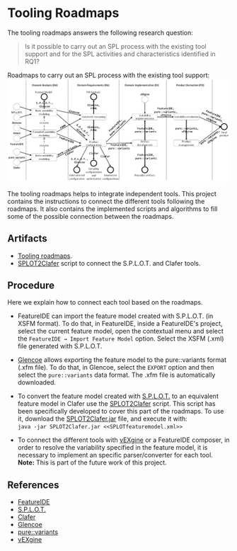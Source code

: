 # Tooling Roadmaps
The tooling roadmaps answers the following research question:
> Is it possible to carry out an SPL process with the existing tool support and for the SPL activities and characteristics identified in RQ1?

Roadmaps to carry out an SPL process with the existing tool support:
![Roadmap](roadmaps.png)

The tooling roadmaps helps to integrate independent tools. This project contains the instructions to connect the different tools following the roadmaps. It also contains the implemented scripts and algorithms to fill some of the possible connection between the roadmaps.

## Artifacts
* [Tooling roadmaps](roadmaps.png).
* [SPLOT2Clafer](https://github.com/jmhorcas/SPLOT2Clafer) script to connect the S.P.L.O.T. and Clafer tools.

## Procedure
Here we explain how to connect each tool based on the roadmaps.
* FeatureIDE can import the feature model created with S.P.L.O.T. (in XSFM format). To do that, in FeatureIDE, inside a FeatureIDE's project, select the current feature model, open the contextual menu and select the `FeatureIDE → Import Feature Model` option. Select the XSFM (.xml) file generated with S.P.L.O.T.

* [Glencoe](https://glencoe.hochschule-trier.de/) allows exporting the feature model to the pure::variants format (.xfm file). To do that, in Glencoe, select the `EXPORT` option and then select the `pure::variants` data format. The .xfm file is automatically downloaded.

* To convert the feature model created with [S.P.L.O.T.](http://www.splot-research.org/) to an equivalent feature model in Clafer use the [SPLOT2Clafer](https://github.com/jmhorcas/SPLOT2Clafer) script. This script has been specifically developed to cover this part of the roadmaps. To use it, download the [SPLOT2Clafer.jar](https://github.com/jmhorcas/SPLOT2Clafer/blob/master/SPLOT2Clafer.jar) file, and execute it with:  
 `java -jar SPLOT2Clafer.jar <<SPLOTfeaturemodel.xml>>`

* To connect the different tools with [vEXgine](http://caosd.lcc.uma.es/vexgine/) or a FeatureIDE composer, in order to resolve the variability specified in the feature model, it is necessary to implement an specific parser/converter for each tool.  
  **Note:** This is part of the future work of this project.

## References
* [FeatureIDE](http://www.featureide.com/)
* [S.P.L.O.T.](http://www.splot-research.org/)
* [Clafer](https://www.clafer.org/)
* [Glencoe](https://glencoe.hochschule-trier.de/)
* [pure::variants](https://www.pure-systems.com/)
* [vEXgine](http://caosd.lcc.uma.es/vexgine/)
